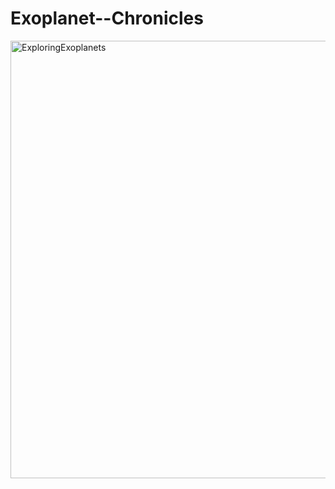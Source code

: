 # Exoplanet--Chronicles

<img docs="attachments/ExploringExoplanets.png" alt="ExploringExoplanets" width="995" height="700">
